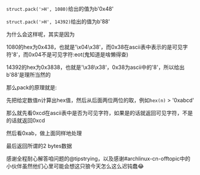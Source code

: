 `struct.pack('>H', 1080)`给出的值为b'0x48'

`struct.pack('>H', 14392)`给出的值为b'88'

为什么会这样呢，其实是因为

1080的hex为0x438，也就是'\x04\x38'，而0x38在ascii表中表示的是可见字符'8'，而0x04不是可见字符:eot(鬼知道是啥懒得查)

14392的hex为0x3838，也就是'\x38\x38'，0x38为ascii中的'8'，所以给出b'88'是理所当然的

那么pack的原理就是:

先把给定数值n计算出hex值，然后从后面两位两位的取，例如`hex(n)` > '0xabcd'

那么就先看0xcd在ascii表中是否为可见字符，如果是的话就返回可见字符，不是的话就返回0xcd

然后看0xab，做上面同样地处理

最后返回所谓的2 bytes数据

感谢全程耐心解答咱问题的@tipstrying，以及感谢#archlinux-cn-offtopic中的小伙伴虽然他们心里可能会想这只狼今天怎么这么迟钝蠢😂
